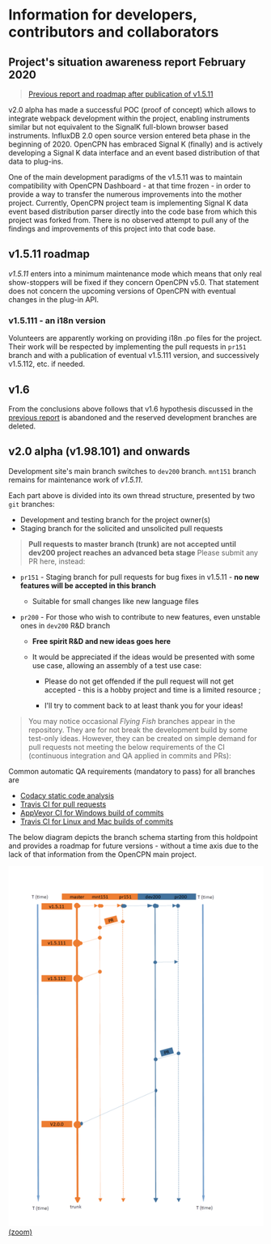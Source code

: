 # Information for developers, contributors and collaborators

## Project's situation awareness report February 2020

>[Previous report and roadmap after publication of v1.5.11](https://github.com/canne/dashboard_tactics_pi/blob/c7656142b49c6bb38b3d1c681db9b2426f22193a/docs/developers/README.md)

v2.0 alpha has made a successful POC (proof of concept) which allows to integrate webpack development within the project, enabling instruments similar but not equivalent to the SignalK full-blown browser based instruments. InfluxDB 2.0 open source version entered beta phase in the beginning of 2020. OpenCPN has embraced Signal K (finally) and is actively developing a Signal K data interface and an event based distribution of that data to plug-ins.

One of the main development paradigms of the v1.5.11 was to maintain compatibility with OpenCPN Dashboard - at that time frozen - in order to provide a way to transfer the numerous improvements into the mother project. Currently, OpenCPN project team is implementing Signal K data event based distribution parser directly into the code base from which this project was forked from. There is no observed attempt to pull any of the findings and improvements of this project into that code base.

## v1.5.11 roadmap

_v1.5.11_ enters into a minimum maintenance mode which means that only real show-stoppers will be fixed if they concern OpenCPN v5.0. That statement does not concern the upcoming versions of OpenCPN with eventual changes in the plug-in API.

### v1.5.111 - an i18n version

Volunteers are apparently working on providing i18n .po files for the project. Their work will be respected by implementing the pull requests in `pr151` branch and with a publication of eventual v1.5.111 version, and successively v1.5.112, etc. if needed.

## v1.6

From the conclusions above follows that v1.6 hypothesis discussed in the [previous report](https://github.com/canne/dashboard_tactics_pi/blob/c7656142b49c6bb38b3d1c681db9b2426f22193a/docs/developers/README.md) is abandoned and the reserved development branches are deleted.

## v2.0 alpha (v1.98.101) and onwards

Development site's main branch switches to `dev200` branch. `mnt151` branch remains for maintenance work of _v1.5.11_.

Each part above is divided into its own thread structure, presented by two `git` branches:

* Development and testing branch for the project owner(s)
* Staging branch for the solicited and unsolicited pull requests

> **Pull requests to master branch (trunk) are not accepted until dev200 project reaches an advanced beta stage** Please submit any PR here, instead:

* `pr151` - Staging branch for pull requests for bug fixes in v1.5.11 - **no new features will be accepted in this branch**

  * Suitable for small changes like new language files

* `pr200` - For those who wish to contribute to new features, even unstable ones in `dev200` R&D branch

   * **Free spirit R&D and new ideas goes here**
   
   * It would be appreciated if the ideas would be presented with some use case, allowing an assembly of a test use case:
   
     * Please do not get offended if the pull request will not get accepted - this is a hobby project and time is a limited resource ;
     
     * I'll try to comment back to at least thank you for your ideas!

>You may notice occasional _Flying Fish_ branches appear in the repository. They are for not break the development build by some test-only ideas. However, they can be created on simple demand for pull requests not meeting the below requirements of the CI (continuous integration and QA applied in commits and PRs):

Common automatic QA requirements (mandatory to pass) for all branches are
* [Codacy static code analysis](https://app.codacy.com/manual/petri38-github/dashboard_tactics_pi/dashboard)
* [Travis CI for pull requests](https://travis-ci.org/canne/dashboard_tactics_pi)
* [AppVeyor CI for Windows build of commits](https://ci.appveyor.com/project/canne/dashboard-tactics-pi)
* [Travis CI for Linux and Mac builds of commits](https://travis-ci.org/canne/dashboard_tactics_pi)

The below diagram depicts the branch schema starting from this holdpoint and provides a roadmap for future versions - without a time axis due to the lack of that information from the OpenCPN main project.

![v1.98.103_holdpoint_threads.png](v1.98.103_holdpoint_threads.png) [(zoom)](img/v1.98.103_holdpoint_threads.png)
